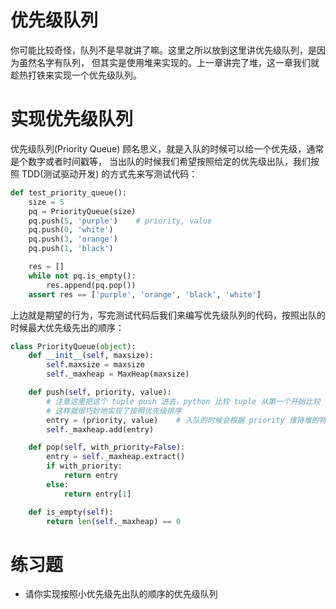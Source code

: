 # 优先级队列
你可能比较奇怪，队列不是早就讲了嘛。这里之所以放到这里讲优先级队列，是因为虽然名字有队列，
但其实是使用堆来实现的。上一章讲完了堆，这一章我们就趁热打铁来实现一个优先级队列。


# 实现优先级队列
优先级队列(Priority Queue) 顾名思义，就是入队的时候可以给一个优先级，通常是个数字或者时间戳等，
当出队的时候我们希望按照给定的优先级出队，我们按照 TDD(测试驱动开发) 的方式先来写测试代码：

```py
def test_priority_queue():
    size = 5
    pq = PriorityQueue(size)
    pq.push(5, 'purple')    # priority, value
    pq.push(0, 'white')
    pq.push(3, 'orange')
    pq.push(1, 'black')

    res = []
    while not pq.is_empty():
        res.append(pq.pop())
    assert res == ['purple', 'orange', 'black', 'white']
```

上边就是期望的行为，写完测试代码后我们来编写优先级队列的代码，按照出队的时候最大优先级先出的顺序：


```py
class PriorityQueue(object):
    def __init__(self, maxsize):
        self.maxsize = maxsize
        self._maxheap = MaxHeap(maxsize)

    def push(self, priority, value):
        # 注意这里把这个 tuple push 进去，python 比较 tuple 从第一个开始比较
        # 这样就很巧妙地实现了按照优先级排序
        entry = (priority, value)    # 入队的时候会根据 priority 维持堆的特性
        self._maxheap.add(entry)

    def pop(self, with_priority=False):
        entry = self._maxheap.extract()
        if with_priority:
            return entry
        else:
            return entry[1]

    def is_empty(self):
        return len(self._maxheap) == 0
```


# 练习题
- 请你实现按照小优先级先出队的顺序的优先级队列
